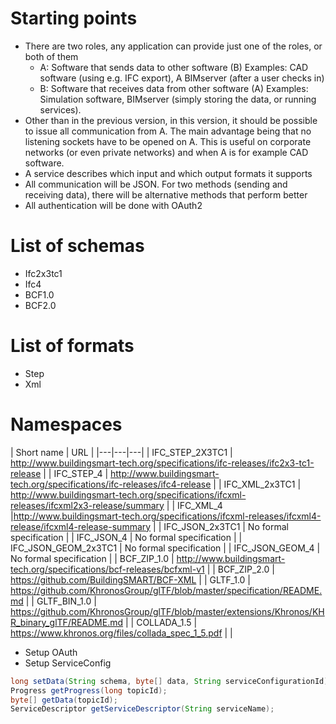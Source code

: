 # Starting points
- There are two roles, any application can provide just one of the roles, or both of them
  - A: Software that sends data to other software (B)
    Examples: CAD software (using e.g. IFC export), A BIMserver (after a user checks in)
  - B: Software that receives data from other software (A)
    Examples: Simulation software, BIMserver (simply storing the data, or running services).
- Other than in the previous version, in this version, it should be possible to issue all communication from A. The main advantage being that no listening sockets have to be opened on A. This is useful on corporate networks (or even private networks) and when A is for example CAD software.
- A service describes which input and which output formats it supports
- All communication will be JSON. For two methods (sending and receiving data), there will be alternative methods that perform better
- All authentication will be done with OAuth2

# List of schemas
- Ifc2x3tc1
- Ifc4
- BCF1.0
- BCF2.0

# List of formats
- Step
- Xml

# Namespaces

| Short name | URL |
|---|---|---|
| IFC_STEP_2X3TC1 | http://www.buildingsmart-tech.org/specifications/ifc-releases/ifc2x3-tc1-release |
| IFC_STEP_4 | http://www.buildingsmart-tech.org/specifications/ifc-releases/ifc4-release |
| IFC_XML_2x3TC1 | http://www.buildingsmart-tech.org/specifications/ifcxml-releases/ifcxml2x3-release/summary |
| IFC_XML_4 |http://www.buildingsmart-tech.org/specifications/ifcxml-releases/ifcxml4-release/ifcxml4-release-summary |
| IFC_JSON_2x3TC1 | No formal specification |
| IFC_JSON_4 | No formal specification |
| IFC_JSON_GEOM_2x3TC1 | No formal specification |
| IFC_JSON_GEOM_4 | No formal specification |
| BCF_ZIP_1.0 | http://www.buildingsmart-tech.org/specifications/bcf-releases/bcfxml-v1 |
| BCF_ZIP_2.0 | https://github.com/BuildingSMART/BCF-XML |
| GLTF_1.0 | https://github.com/KhronosGroup/glTF/blob/master/specification/README.md |
| GLTF_BIN_1.0 | https://github.com/KhronosGroup/glTF/blob/master/extensions/Khronos/KHR_binary_glTF/README.md |
| COLLADA_1.5 | https://www.khronos.org/files/collada_spec_1_5.pdf |
| 

- Setup OAuth
- Setup ServiceConfig
```java
long setData(String schema, byte[] data, String serviceConfigurationId);
Progress getProgress(long topicId);
byte[] getData(topicId);
ServiceDescriptor getServiceDescriptor(String serviceName);
```
